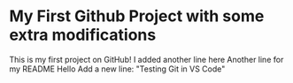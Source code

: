 # My First Github Project with some extra modifications

This is my first project on GitHub!
I added another line here
Another line for my README
Hello
Add a new line: "Testing Git in VS Code"
